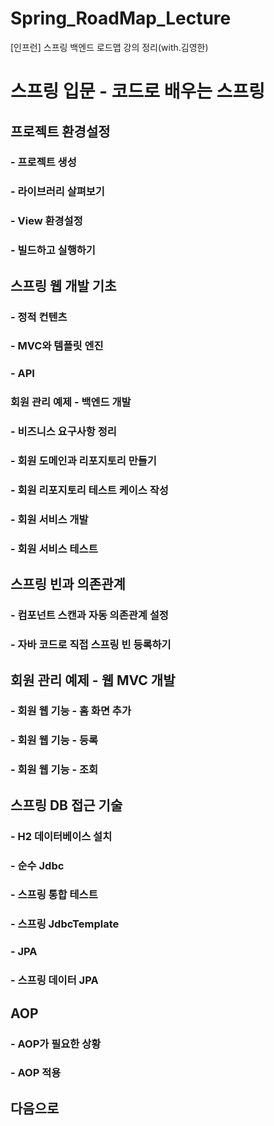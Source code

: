# Spring_RoadMap_Lecture
[인프런] 스프링 백엔드 로드맵 강의 정리(with.김영한)

# 스프링 입문 - 코드로 배우는 스프링

## 프로젝트 환경설정
### - 프로젝트 생성
### - 라이브러리 살펴보기
### - View 환경설정
### - 빌드하고 실행하기

## 스프링 웹 개발 기초
### - 정적 컨텐츠
### - MVC와 템플릿 엔진
### - API
### 회원 관리 예제 - 백엔드 개발
### - 비즈니스 요구사항 정리
### - 회원 도메인과 리포지토리 만들기
### - 회원 리포지토리 테스트 케이스 작성
### - 회원 서비스 개발
### - 회원 서비스 테스트

## 스프링 빈과 의존관계
### - 컴포넌트 스캔과 자동 의존관계 설정
### - 자바 코드로 직접 스프링 빈 등록하기

## 회원 관리 예제 - 웹 MVC 개발
### - 회원 웹 기능 - 홈 화면 추가
### - 회원 웹 기능 - 등록
### - 회원 웹 기능 - 조회

## 스프링 DB 접근 기술
### - H2 데이터베이스 설치
### - 순수 Jdbc
### - 스프링 통합 테스트
### - 스프링 JdbcTemplate
### - JPA
### - 스프링 데이터 JPA

## AOP
### - AOP가 필요한 상황
### - AOP 적용

## 다음으로
